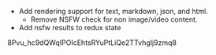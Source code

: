 - Add rendering support for text, markdown, json, and html.
  - Remove NSFW check for non image/video content.
- Add nsfw results to redux state

8Pvu_hc9dQWqIPOIcEhtsRYuPtLiQe2TTvhgIj9zmq8